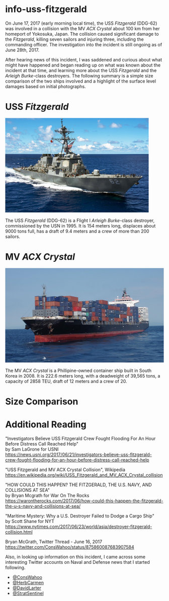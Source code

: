 # info-uss-fitzgerald

On June 17, 2017 (early morning local time), the USS <i>Fitzgerald</i> (DDG-62) was involved in a collision with the MV <i>ACX Crystal</i> about 100 km from her homeport of Yokosuka, Japan. The collision caused significant damage to the <i>Fitzgerald</i>, killing seven sailors and injuring three, including the commanding officer. The investigation into the incident is still ongoing as of June 28th, 2017.

After hearing news of this incident, I was saddened and curious about what might have happened and began reading up on what was known about the incident at that time, and learning more about the USS <i>Fitzgerald</i> and the <i>Arleigh Burke</i>-class destroyers. The following summary is a simple size comparison of the two ships involved and a highlight of the surface level damages based on initial photographs.

<h1>USS <i>Fitzgerald</i></h1>

<img src="images/ussfitzgerald-14.jpg" height="300px" width="auto">

The USS <i>Fitzgerald</i> (DDG-62) is a Flight I <i>Arleigh Burke</i>-class destroyer, commissioned by the USN in 1995. It is 154 meters long, displaces about 9000 tons full, has a draft of 9.4 meters and a crew of more than 200 sailors.  

<h1>MV <i>ACX Crystal</i></h1>

<img src="images/acxcrystal-10.jpg" height="300px" width="auto">

The MV <i>ACX Crystal</i> is a Phillipine-owned container ship built in South Korea in 2008. It is 222.6 meters long, with a deadweight of 39,565 tons, a capacity of 2858 TEU, draft of 12 meters and a crew of 20. 

<h1>Size Comparison</h1>


<h1>Additional Reading</h1>

"Investigators Believe USS Fitzgerald Crew Fought Flooding For An Hour Before Distress Call Reached Help"<br>by Sam LaGrone for USNI<br>
<a href="https://news.usni.org/2017/06/21/investigators-believe-uss-fitzgerald-crew-fought-flooding-for-an-hour-before-distress-call-reached-help" target="_blank">https://news.usni.org/2017/06/21/investigators-believe-uss-fitzgerald-crew-fought-flooding-for-an-hour-before-distress-call-reached-help</a>

"USS Fitzgerald and MV ACX Crystal Collision", Wikipedia<br>
<a href="https://en.wikipedia.org/wiki/USS_Fitzgerald_and_MV_ACX_Crystal_collision" target="blank">https://en.wikipedia.org/wiki/USS_Fitzgerald_and_MV_ACX_Crystal_collision</a>

"HOW COULD THIS HAPPEN? THE FITZGERALD, THE U.S. NAVY, AND COLLISIONS AT SEA"<br>by Bryan Mcgrath for War On The Rocks<br>
<a href="https://warontherocks.com/2017/06/how-could-this-happen-the-fitzgerald-the-u-s-navy-and-collisions-at-sea/" target="blank">https://warontherocks.com/2017/06/how-could-this-happen-the-fitzgerald-the-u-s-navy-and-collisions-at-sea/</a>

"Maritime Mystery: Why a U.S. Destroyer Failed to Dodge a Cargo Ship"<br>by Scott Shane for NYT<br>
<a href="https://www.nytimes.com/2017/06/23/world/asia/destroyer-fitzgerald-collision.html" target="_blank">https://www.nytimes.com/2017/06/23/world/asia/destroyer-fitzgerald-collision.html</a>

Bryan McGrath, Twitter Thread - June 16, 2017<br>
<a href="https://twitter.com/ConsWahoo/status/875860087683907584" target="_blank">https://twitter.com/ConsWahoo/status/875860087683907584</a>

Also, in looking up information on this incident, I came across some interesting Twitter accounts on Naval and Defense news that I started following.
<ul>
<li><a href="https://twitter.com/ConsWahoo" target="_blank">@ConsWahoo</a></li>
<li><a href="https://twitter.com/HerbCarmen" target="_blank">@HerbCarmen</a></li>
<li><a href="https://twitter.com/DavidLarter" target="_blank">@DavidLarter</a></li>
<li><a href="https://twitter.com/StratSentinel" target="_blank">@StratSentinel</a></li>
</ul>
